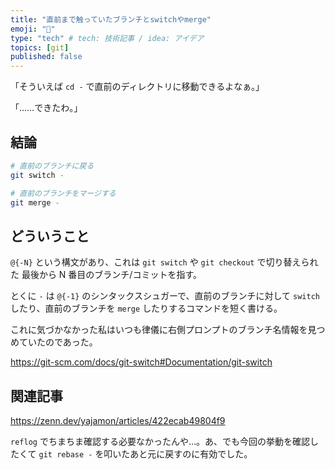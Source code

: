 ```yaml
---
title: "直前まで触っていたブランチとswitchやmerge"
emoji: "🥷"
type: "tech" # tech: 技術記事 / idea: アイデア
topics: [git]
published: false
---
```


「そういえば `cd -` で直前のディレクトリに移動できるよなぁ。」

「……できたわ。」

## 結論

```bash
# 直前のブランチに戻る
git switch -

# 直前のブランチをマージする
git merge -
```

## どういうこと

`@{-N}` という構文があり、これは `git switch` や `git checkout` で切り替えられた 最後から N 番目のブランチ/コミットを指す。

とくに `-` は `@{-1}` のシンタックスシュガーで、直前のブランチに対して `switch` したり、直前のブランチを `merge` したりするコマンドを短く書ける。

これに気づかなかった私はいつも律儀に右側プロンプトのブランチ名情報を見つめていたのであった。

https://git-scm.com/docs/git-switch#Documentation/git-switch

## 関連記事

https://zenn.dev/yajamon/articles/422ecab49804f9

`reflog` でちまちま確認する必要なかったんや…。あ、でも今回の挙動を確認したくて `git rebase -` を叩いたあと元に戻すのに有効でした。
